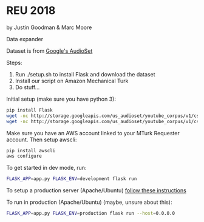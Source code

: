 # REU 2018
by Justin Goodman & Marc Moore

Data expander

Dataset is from [Google's AudioSet](https://research.google.com/audioset///download.html)

Steps:
1. Run ./setup.sh to install Flask and download the dataset
1. Install our script on Amazon Mechanical Turk
1. Do stuff...

Initial setup (make sure you have python 3):
```bash
pip install Flask
wget -nc http://storage.googleapis.com/us_audioset/youtube_corpus/v1/csv/unbalanced_train_segments.csv
wget -nc http://storage.googleapis.com/us_audioset/youtube_corpus/v1/csv/class_labels_indices.csv
```

Make sure you have an AWS account linked to your MTurk Requester account. Then setup awscli:
```bash
pip install awscli
aws configure
```

To get started in dev mode, run:
```bash
FLASK_APP=app.py FLASK_ENV=development flask run
```

To setup a production server (Apache/Ubuntu) [follow these instructions](http://flask.pocoo.org/docs/1.0/deploying/mod_wsgi/)

To run in production (Apache/Ubuntu) (maybe, unsure about this):
```bash
FLASK_APP=app.py FLASK_ENV=production flask run --host=0.0.0.0
```

